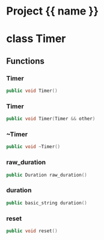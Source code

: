 <script setup>
import {useRoute} from 'vitepress'
const {path} = useRoute()
const tokens = path.split('/')
const words = tokens[2].split('-');
for (let i = 0; i < words.length; i++) {
    words[i] = words[i].charAt(0).toUpperCase() + words[i].slice(1);
    words[i] = words[i].replace('geode', 'Geode')
}
const name = words.join('-');
</script>
# Project {{ name }}

# class Timer


## Functions

### Timer

```cpp
public void Timer()
```


### Timer

```cpp
public void Timer(Timer && other)
```


### ~Timer

```cpp
public void ~Timer()
```


### raw_duration

```cpp
public Duration raw_duration()
```


### duration

```cpp
public basic_string duration()
```


### reset

```cpp
public void reset()
```




